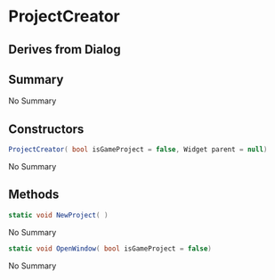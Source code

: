 # ProjectCreator

## Derives from Dialog

## Summary

No Summary
## Constructors

```c#
ProjectCreator( bool isGameProject = false, Widget parent = null) 
```
No Summary
## Methods

```c#
static void NewProject( ) 
```
No Summary
```c#
static void OpenWindow( bool isGameProject = false) 
```
No Summary
